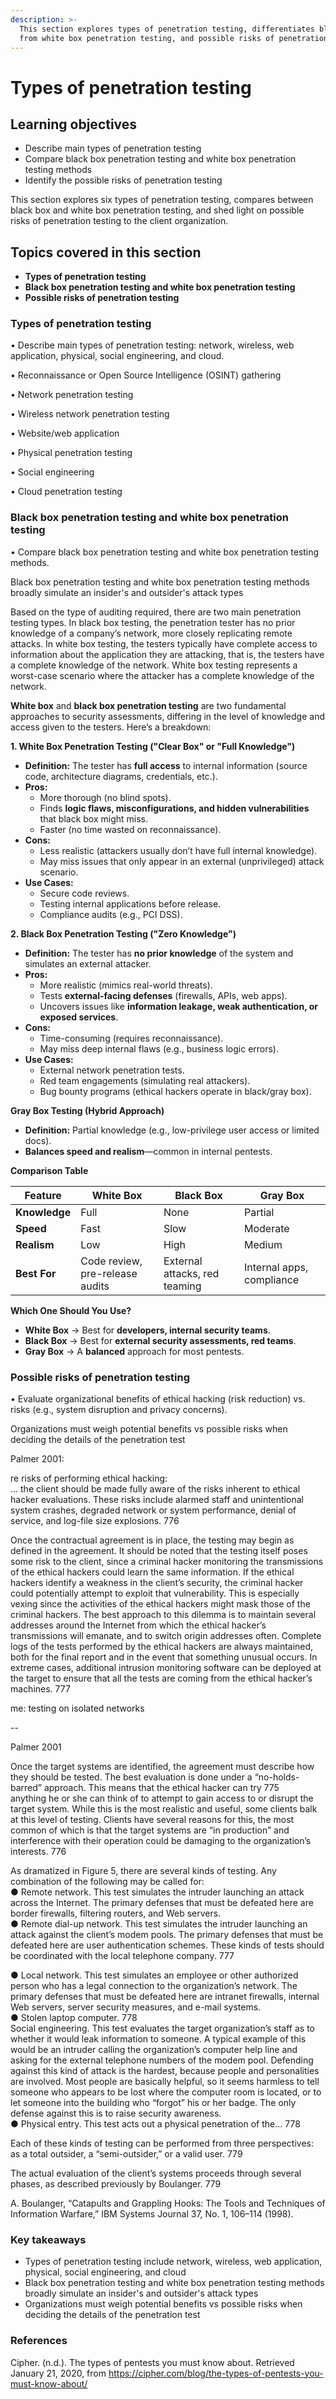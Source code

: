 ```yaml
---
description: >-
  This section explores types of penetration testing, differentiates black box
  from white box penetration testing, and possible risks of penetration testing
---
```


# Types of penetration testing

## Learning objectives

* Describe main types of penetration testing
* Compare black box penetration testing and white box penetration testing methods
* Identify the possible risks of penetration testing

This section explores six types of penetration testing, compares between black box and white box penetration testing, and shed light on possible risks of penetration testing to the client organization.

## Topics covered in this section

* **Types of penetration testing**
* **Black box penetration testing and white box penetration testing**
* **Possible risks of penetration testing**

### Types of penetration testing

• Describe main types of penetration testing: network, wireless, web application, physical, social engineering, and cloud.

• Reconnaissance or Open Source Intelligence (OSINT) gathering

• Network penetration testing

• Wireless network penetration testing

• Website/web application

• Physical penetration testing

• Social engineering

• Cloud penetration testing

### Black box penetration testing and white box penetration testing

• Compare black box penetration testing and white box penetration testing methods.

Black box penetration testing and white box penetration testing methods broadly simulate an insider's and outsider's attack types

Based on the type of auditing required, there are two main penetration testing types. In black box testing, the penetration tester has no prior knowledge of a company’s network, more closely replicating remote attacks. In white box testing, the testers typically have complete access to information about the application they are attacking, that is, the testers have a complete knowledge of the network. White box testing represents a worst-case scenario where the attacker has a complete knowledge of the network.

**White box** and **black box penetration testing** are two fundamental approaches to security assessments, differing in the level of knowledge and access given to the testers. Here’s a breakdown:

**1. White Box Penetration Testing ("Clear Box" or "Full Knowledge")**

* **Definition:** The tester has **full access** to internal information (source code, architecture diagrams, credentials, etc.).
* **Pros:**
  * More thorough (no blind spots).
  * Finds **logic flaws, misconfigurations, and hidden vulnerabilities** that black box might miss.
  * Faster (no time wasted on reconnaissance).
* **Cons:**
  * Less realistic (attackers usually don’t have full internal knowledge).
  * May miss issues that only appear in an external (unprivileged) attack scenario.
* **Use Cases:**
  * Secure code reviews.
  * Testing internal applications before release.
  * Compliance audits (e.g., PCI DSS).

**2. Black Box Penetration Testing ("Zero Knowledge")**

* **Definition:** The tester has **no prior knowledge** of the system and simulates an external attacker.
* **Pros:**
  * More realistic (mimics real-world threats).
  * Tests **external-facing defenses** (firewalls, APIs, web apps).
  * Uncovers issues like **information leakage, weak authentication, or exposed services**.
* **Cons:**
  * Time-consuming (requires reconnaissance).
  * May miss deep internal flaws (e.g., business logic errors).
* **Use Cases:**
  * External network penetration tests.
  * Red team engagements (simulating real attackers).
  * Bug bounty programs (ethical hackers operate in black/gray box).

**Gray Box Testing (Hybrid Approach)**

* **Definition:** Partial knowledge (e.g., low-privilege user access or limited docs).
* **Balances speed and realism**—common in internal pentests.

**Comparison Table**

| Feature       | White Box                       | Black Box                     | Gray Box                  |
| ------------- | ------------------------------- | ----------------------------- | ------------------------- |
| **Knowledge** | Full                            | None                          | Partial                   |
| **Speed**     | Fast                            | Slow                          | Moderate                  |
| **Realism**   | Low                             | High                          | Medium                    |
| **Best For**  | Code review, pre-release audits | External attacks, red teaming | Internal apps, compliance |

**Which One Should You Use?**

* **White Box** → Best for **developers, internal security teams**.
* **Black Box** → Best for **external security assessments, red teams**.
* **Gray Box** → A **balanced** approach for most pentests.

### Possible risks of penetration testing

• Evaluate organizational benefits of ethical hacking (risk reduction) vs. risks (e.g., system disruption and privacy concerns).

Organizations must weigh potential benefits vs possible risks when deciding the details of the penetration test

Palmer 2001:

re risks of performing ethical hacking:\
… the client should be made fully aware of the risks inherent to ethical hacker evaluations. These risks include alarmed staff and unintentional system crashes, degraded network or system performance, denial of service, and log-file size explosions. 776

Once the contractual agreement is in place, the testing may begin as defined in the agreement. It should be noted that the testing itself poses some risk to the client, since a criminal hacker monitoring the transmissions of the ethical hackers could learn the same information. If the ethical hackers identify a weakness in the client’s security, the criminal hacker could potentially attempt to exploit that vulnerability. This is especially vexing since the activities of the ethical hackers might mask those of the criminal hackers. The best approach to this dilemma is to maintain several addresses around the Internet from which the ethical hacker’s transmissions will emanate, and to switch origin addresses often. Complete logs of the tests performed by the ethical hackers are always maintained, both for the final report and in the event that something unusual occurs. In extreme cases, additional intrusion monitoring software can be deployed at the target to ensure that all the tests are coming from the ethical hacker’s machines. 777

me: testing on isolated networks

\--

Palmer 2001

Once the target systems are identified, the agreement must describe how they should be tested. The best evaluation is done under a “no-holds-barred” approach. This means that the ethical hacker can try 775\
anything he or she can think of to attempt to gain access to or disrupt the target system. While this is the most realistic and useful, some clients balk at this level of testing. Clients have several reasons for this, the most common of which is that the target systems are “in production” and interference with their operation could be damaging to the organization’s interests. 776

As dramatized in Figure 5, there are several kinds of testing. Any combination of the following may be called for:\
● Remote network. This test simulates the intruder launching an attack across the Internet. The primary defenses that must be defeated here are border firewalls, filtering routers, and Web servers.\
● Remote dial-up network. This test simulates the intruder launching an attack against the client’s modem pools. The primary defenses that must be defeated here are user authentication schemes. These kinds of tests should be coordinated with the local telephone company. 777

● Local network. This test simulates an employee or other authorized person who has a legal connection to the organization’s network. The primary defenses that must be defeated here are intranet firewalls, internal Web servers, server security measures, and e-mail systems.\
● Stolen laptop computer. 778\
Social engineering. This test evaluates the target organization’s staff as to whether it would leak information to someone. A typical example of this would be an intruder calling the organization’s computer help line and asking for the external telephone numbers of the modem pool. Defending against this kind of attack is the hardest, because people and personalities are involved. Most people are basically helpful, so it seems harmless to tell someone who appears to be lost where the computer room is located, or to let someone into the building who “forgot” his or her badge. The only defense against this is to raise security awareness.\
● Physical entry. This test acts out a physical penetration of the… 778

Each of these kinds of testing can be performed from three perspectives: as a total outsider, a “semi-outsider,” or a valid user. 779

The actual evaluation of the client’s systems proceeds through several phases, as described previously by Boulanger. 779

A. Boulanger, “Catapults and Grappling Hooks: The Tools and Techniques of Information Warfare,” IBM Systems Journal 37, No. 1, 106–114 (1998).

### Key takeaways

* Types of penetration testing include network, wireless, web application, physical, social engineering, and cloud
* Black box penetration testing and white box penetration testing methods broadly simulate an insider's and outsider's attack types
* Organizations must weigh potential benefits vs possible risks when deciding the details of the penetration test

### References

Cipher. (n.d.). The types of pentests you must know about. Retrieved January 21, 2020, from https://cipher.com/blog/the-types-of-pentests-you-must-know-about/
